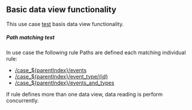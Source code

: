 ## Basic data view functionality

This use case [test](test.yaml) basis data view functionality.


##### Path matching test

In use case the following rule Paths are defined each matching individual rule:
* [/case_${parentIndex}/events](rule/events.yaml)   
* [/case_${parentIndex}/event_type/{id}](rule/event_types.yaml)
* [/case_${parentIndex}/events_and_types](rule/events_and_types.yaml)

If rule defines more than one data view, data reading is perform concurrently.

